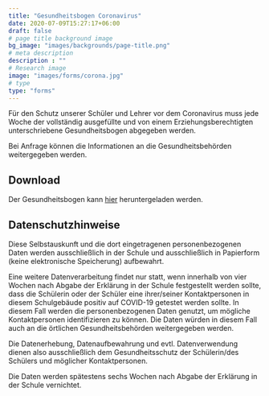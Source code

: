 ```yaml
---
title: "Gesundheitsbogen Coronavirus"
date: 2020-07-09T15:27:17+06:00
draft: false
# page title background image
bg_image: "images/backgrounds/page-title.png"
# meta description
description : ""
# Research image
image: "images/forms/corona.jpg"
# type
type: "forms"
---
```


Für den Schutz unserer Schüler und Lehrer vor dem Coronavirus muss jede Woche der vollständig ausgefüllte und von einem Erziehungsberechtigten unterschriebene Gesundheitsbogen abgegeben werden.

Bei Anfrage können die Informationen an die Gesundheitsbehörden weitergegeben werden.

## Download

Der Gesundheitsbogen kann [hier](/images/forms/Gesundheitsbogen_Coronavirus.pdf) heruntergeladen werden.

## Datenschutzhinweise

Diese Selbstauskunft und die dort eingetragenen personenbezogenen Daten werden ausschließlich in der Schule und ausschließlich in Papierform (keine elektronische Speicherung) aufbewahrt.

Eine weitere Datenverarbeitung findet nur statt, wenn innerhalb von vier Wochen nach Abgabe der Erklärung in der Schule festgestellt werden sollte, dass die Schülerin oder der Schüler eine ihrer/seiner Kontaktpersonen in diesem Schulgebäude positiv auf COVID-19 getestet werden sollte. In diesem Fall werden die personenbezogenen Daten genutzt, um mögliche Kontaktpersonen identifizieren zu können. Die Daten würden in diesem Fall auch an die örtlichen Gesundheitsbehörden weitergegeben werden.

Die Datenerhebung, Datenaufbewahrung und evtl. Datenverwendung dienen also ausschließlich dem Gesundheitsschutz der Schülerin/des Schülers und möglicher Kontaktpersonen.

Die Daten werden spätestens sechs Wochen nach Abgabe der Erklärung in der Schule vernichtet.
